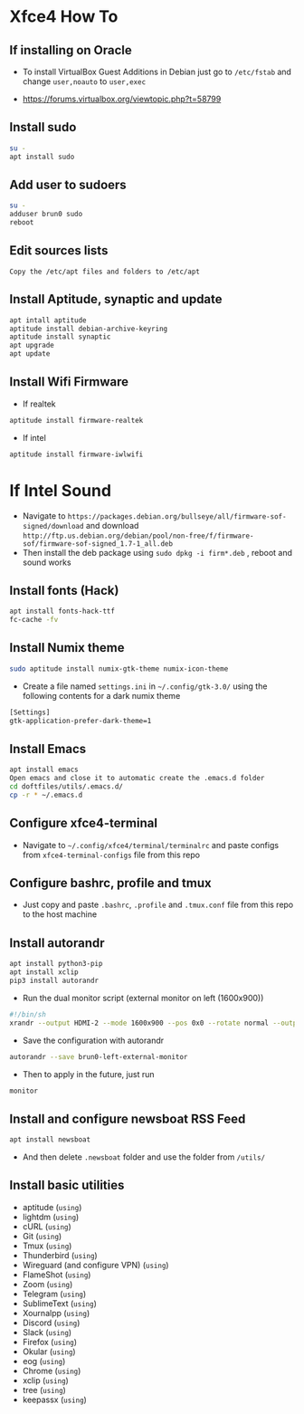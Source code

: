 # Xfce4 How To

## If installing on Oracle

- To install VirtualBox Guest Additions in Debian just go to `/etc/fstab` and change `user,noauto` to `user,exec`

- https://forums.virtualbox.org/viewtopic.php?t=58799

## Install sudo

```bash
su -
apt install sudo
```

## Add user to sudoers

```bash
su -
adduser brun0 sudo
reboot
```

## Edit sources lists

```
Copy the /etc/apt files and folders to /etc/apt
```

## Install Aptitude, synaptic and update

```bash
apt intall aptitude
aptitude install debian-archive-keyring
aptitude install synaptic
apt upgrade
apt update
```

## Install Wifi Firmware

- If realtek

```bash
aptitude install firmware-realtek
```

- If intel

```bash
aptitude install firmware-iwlwifi
```

# If Intel Sound

- Navigate to `https://packages.debian.org/bullseye/all/firmware-sof-signed/download` and download `http://ftp.us.debian.org/debian/pool/non-free/f/firmware-sof/firmware-sof-signed_1.7-1_all.deb` 
- Then install the deb package using `sudo dpkg -i firm*.deb` , reboot and sound works

## Install fonts (Hack)

```bash
apt install fonts-hack-ttf
fc-cache -fv
```

## Install Numix theme

```bash
sudo aptitude install numix-gtk-theme numix-icon-theme
```

* Create a file named `settings.ini` in `~/.config/gtk-3.0/` using the following contents for a dark numix theme

```bash
[Settings]
gtk-application-prefer-dark-theme=1
```

## Install Emacs

```bash
apt install emacs
Open emacs and close it to automatic create the .emacs.d folder
cd doftfiles/utils/.emacs.d/
cp -r * ~/.emacs.d
```

## Configure xfce4-terminal

* Navigate to `~/.config/xfce4/terminal/terminalrc` and paste configs from `xfce4-terminal-configs` file from this repo

## Configure bashrc, profile and tmux

* Just copy and paste `.bashrc`, `.profile` and `.tmux.conf` file from this repo to the host machine

## Install autorandr

```bash
apt install python3-pip
apt install xclip
pip3 install autorandr
```

- Run the dual monitor script (external monitor on left (1600x900))

```bash
#!/bin/sh
xrandr --output HDMI-2 --mode 1600x900 --pos 0x0 --rotate normal --output HDMI-1 --off --output DP-1 --off --output eDP-1 --primary --mode 1920x1080 --pos 1600x0 --rotate normal --output DP-2 --off
```

- Save the configuration with autorandr

```bash
autorandr --save brun0-left-external-monitor
```

- Then to apply in the future, just run 

```bash
monitor
```

## Install and configure newsboat RSS Feed

```bash
apt install newsboat
```
- And then delete `.newsboat` folder and use the folder from `/utils/`

## Install basic utilities

- aptitude (`using`)
- lightdm (`using`)
- cURL (`using`)
- Git (`using`)
- Tmux (`using`)
- Thunderbird (`using`)
- Wireguard (and configure VPN) (`using`)
- FlameShot (`using`)
- Zoom (`using`)
- Telegram (`using`)
- SublimeText (`using`)
- Xournalpp (`using`)
- Discord (`using`)
- Slack (`using`)
- Firefox (`using`)
- Okular (`using`)
- eog (`using`)
- Chrome (`using`)
- xclip (`using`)
- tree (`using`)
- keepassx (`using`)
